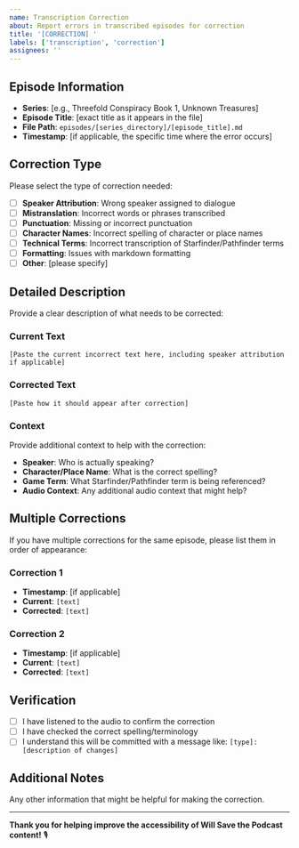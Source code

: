 ```yaml
---
name: Transcription Correction
about: Report errors in transcribed episodes for correction
title: '[CORRECTION] '
labels: ['transcription', 'correction']
assignees: ''
---
```


## Episode Information
- **Series**: [e.g., Threefold Conspiracy Book 1, Unknown Treasures]
- **Episode Title**: [exact title as it appears in the file]
- **File Path**: `episodes/[series_directory]/[episode_title].md`
- **Timestamp**: [if applicable, the specific time where the error occurs]

## Correction Type
Please select the type of correction needed:
- [ ] **Speaker Attribution**: Wrong speaker assigned to dialogue
- [ ] **Mistranslation**: Incorrect words or phrases transcribed
- [ ] **Punctuation**: Missing or incorrect punctuation
- [ ] **Character Names**: Incorrect spelling of character or place names
- [ ] **Technical Terms**: Incorrect transcription of Starfinder/Pathfinder terms
- [ ] **Formatting**: Issues with markdown formatting
- [ ] **Other**: [please specify]

## Detailed Description
Provide a clear description of what needs to be corrected:

### Current Text
```
[Paste the current incorrect text here, including speaker attribution if applicable]
```

### Corrected Text
```
[Paste how it should appear after correction]
```

### Context
Provide additional context to help with the correction:
- **Speaker**: Who is actually speaking?
- **Character/Place Name**: What is the correct spelling?
- **Game Term**: What Starfinder/Pathfinder term is being referenced?
- **Audio Context**: Any additional audio context that might help?

## Multiple Corrections
If you have multiple corrections for the same episode, please list them in order of appearance:

### Correction 1
- **Timestamp**: [if applicable]
- **Current**: `[text]`
- **Corrected**: `[text]`

### Correction 2
- **Timestamp**: [if applicable]
- **Current**: `[text]`
- **Corrected**: `[text]`

## Verification
- [ ] I have listened to the audio to confirm the correction
- [ ] I have checked the correct spelling/terminology
- [ ] I understand this will be committed with a message like: `[type]: [description of changes]`

## Additional Notes
Any other information that might be helpful for making the correction.

---

**Thank you for helping improve the accessibility of Will Save the Podcast content!** 🎙️ 